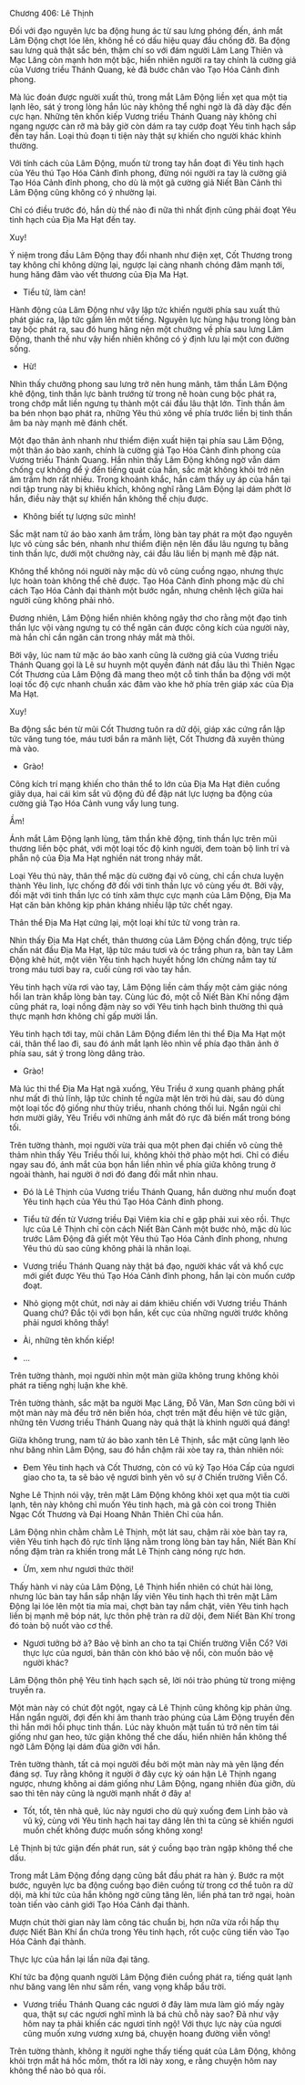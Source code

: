 




Chương 406: Lê Thịnh


Đối với đạo nguyên lực ba động hung ác từ sau lưng phóng đến, ánh mắt Lâm Động chợt lóe lên, không hề có dấu hiệu quay đầu chống đỡ. Ba động sau lưng quả thật sắc bén, thậm chí so với đám người Lâm Lang Thiên và Mạc Lăng còn mạnh hơn một bậc, hiển nhiên người ra tay chính là cường giả của Vương triều Thánh Quang, kẻ đã bước chân vào Tạo Hóa Cảnh đỉnh phong.

Mà lúc đoán được người xuất thủ, trong mắt Lâm Động liền xẹt qua một tia lạnh lẽo, sát ý trong lòng hắn lúc này không thể nghi ngờ là đã dày đặc đến cực hạn. Những tên khốn kiếp Vương triều Thánh Quang này không chỉ ngang ngược càn rỡ mà bây giờ còn dám ra tay cướp đoạt Yêu tinh hạch sắp đến tay hắn. Loại thủ đoạn ti tiện này thật sự khiến cho người khác khinh thường.

Với tính cách của Lâm Động, muốn từ trong tay hắn đoạt đi Yêu tinh hạch của Yêu thú Tạo Hóa Cảnh đỉnh phong, đừng nói người ra tay là cường giả Tạo Hóa Cảnh đỉnh phong, cho dù là một gã cường giả Niết Bàn Cảnh thì Lâm Động cũng không có ý nhường lại.

Chỉ có điều trước đó, hắn dù thế nào đi nữa thì nhất định cũng phải đoạt Yêu tinh hạch của Địa Ma Hạt đến tay.

Xuy!

Ý niệm trong đầu Lâm Động thay đổi nhanh như điện xẹt, Cốt Thương trong tay không chỉ không dừng lại, ngược lại càng nhanh chóng đâm mạnh tới, hung hăng đâm vào vết thương của Địa Ma Hạt.

- Tiểu tử, làm càn!

Hành động của Lâm Động như vậy lập tức khiến người phía sau xuất thủ phát giác ra, lập tức gầm lên một tiếng. Nguyên lực hùng hậu trong lòng bàn tay bộc phát ra, sau đó hung hăng nện một chưởng về phía sau lưng Lâm Động, thanh thế như vậy hiển nhiên không có ý định lưu lại một con đường sống.

- Hừ!

Nhìn thấy chưởng phong sau lưng trở nên hung mãnh, tâm thần Lâm Động khẽ động, tinh thần lực bành trướng từ trong nê hoàn cung bộc phát ra, trong chớp mắt liền ngưng tụ thành một cái đầu lâu thật lớn. Tinh thần âm ba bén nhọn bạo phát ra, những Yêu thú xông về phía trước liền bị tinh thần âm ba này mạnh mẽ đánh chết.

Một đạo thân ảnh nhanh như thiểm điện xuất hiện tại phía sau Lâm Động, một thân áo bào xanh, chính là cường giả Tạo Hóa Cảnh đỉnh phong của Vương triều Thánh Quang. Hắn nhìn thấy Lâm Động không ngờ vẫn dám chống cự không để ý đến tiếng quát của hắn, sắc mặt không khỏi trở nên âm trầm hơn rất nhiều. Trong khoảnh khắc, hắn cảm thấy uy áp của hắn tại nơi tập trung này bị khiêu khích, không nghĩ rằng Lâm Động lại dám phớt lờ hắn, điều này thật sự khiến hắn không thể chịu được.

- Không biết tự lượng sức mình!

Sắc mặt nam tử áo bào xanh âm trầm, lòng bàn tay phát ra một đạo nguyên lực vô cùng sắc bén, nhanh như thiểm điện nện lên đầu lâu ngưng tụ bằng tinh thần lực, dưới một chưởng này, cái đầu lâu liền bị mạnh mẽ đập nát.

Không thể không nói người này mặc dù vô cùng cuồng ngạo, nhưng thực lực hoàn toàn không thể chê được. Tạo Hóa Cảnh đỉnh phong mặc dù chỉ cách Tạo Hóa Cảnh đại thành một bước ngắn, nhưng chênh lệch giữa hai người cũng không phải nhỏ.

Đương nhiên, Lâm Động hiển nhiên không ngây thơ cho rằng một đạo tinh thần lực vội vàng ngưng tụ có thể ngăn cản được công kích của người này, mà hắn chỉ cần ngăn cản trong nháy mắt mà thôi.

Bởi vậy, lúc nam tử mặc áo bào xanh cũng là cường giả của Vương triều Thánh Quang gọi là Lê sư huynh một quyền đánh nát đầu lâu thì Thiên Ngạc Cốt Thương của Lâm Động đã mang theo một cỗ tinh thần ba động với một loại tốc độ cực nhanh chuẩn xác đâm vào khe hở phía trên giáp xác của Địa Ma Hạt.

Xuy!

Ba động sắc bén từ mũi Cốt Thương tuôn ra dữ dội, giáp xác cứng rắn lập tức văng tung tóe, máu tươi bắn ra mãnh liệt, Cốt Thương đã xuyên thủng mà vào.

- Grào!

Công kích trí mạng khiến cho thân thể to lớn của Địa Ma Hạt điên cuồng giãy dụa, hai cái kìm sắt vũ động đủ để đập nát lực lượng ba động của cường giả Tạo Hóa Cảnh vung vẩy lung tung.

Ầm!

Ánh mắt Lâm Động lạnh lùng, tâm thần khẽ động, tinh thần lực trên mũi thương liền bộc phát, với một loại tốc độ kinh người, đem toàn bộ linh trí và phẫn nộ của Địa Ma Hạt nghiền nát trong nháy mắt.

Loại Yêu thú này, thân thể mặc dù cường đại vô cùng, chỉ cần chưa luyện thành Yêu linh, lực chống đỡ đối với tinh thần lực vô cùng yếu ớt. Bởi vậy, đối mặt với tinh thần lực có tính xâm thực cực mạnh của Lâm Động, Địa Ma Hạt căn bản không kịp phản kháng nhiều lập tức chết ngay.

Thân thể Địa Ma Hạt cứng lại, một loại khí tức tử vong tràn ra.

Nhìn thấy Địa Ma Hạt chết, thân thương của Lâm Động chấn động, trực tiếp chấn nát đầu Địa Ma Hạt, lập tức máu tươi và óc trắng phun ra, bàn tay Lâm Động khẽ hút, một viên Yêu tinh hạch huyết hồng lớn chừng nắm tay từ trong máu tươi bay ra, cuối cùng rơi vào tay hắn.

Yêu tinh hạch vừa rơi vào tay, Lâm Động liền cảm thấy một cảm giác nóng hổi lan tràn khắp lòng bàn tay. Cùng lúc đó, một cỗ Niết Bàn Khí nồng đậm cũng phát ra, loại nồng đậm này so với Yêu tinh hạch bình thường thì quả thực mạnh hơn không chỉ gấp mười lần.

Yêu tinh hạch tới tay, mũi chân Lâm Động điểm lên thi thể Địa Ma Hạt một cái, thân thể lao đi, sau đó ánh mắt lạnh lẽo nhìn về phía đạo thân ảnh ở phía sau, sát ý trong lòng dâng trào.

- Grào!

Mà lúc thi thể Địa Ma Hạt ngã xuống, Yêu Triều ở xung quanh phảng phất như mất đi thủ lĩnh, lập tức chỉnh tề ngửa mặt lên trời hú dài, sau đó dùng một loại tốc độ giống như thủy triều, nhanh chóng thối lui. Ngắn ngủi chỉ hơn mười giây, Yêu Triều với những ánh mắt đỏ rực đã biến mất trong bóng tối.

Trên tường thành, mọi người vừa trải qua một phen đại chiến vô cùng thê thảm nhìn thấy Yêu Triều thối lui, không khỏi thở phào một hơi. Chỉ có điều ngay sau đó, ánh mắt của bọn hắn liền nhìn về phía giữa không trung ở ngoài thành, hai người ở nơi đó đang đối mắt nhìn nhau.

- Đó là Lê Thịnh của Vương triều Thánh Quang, hắn dường như muốn đoạt Yêu tinh hạch của Yêu thú Tạo Hóa Cảnh đỉnh phong.

- Tiểu tử đến từ Vương triều Đại Viêm kia chỉ e gặp phải xui xẻo rồi. Thực lực của Lê Thịnh chỉ còn cách Niết Bàn Cảnh một bước nhỏ, mặc dù lúc trước Lâm Động đã giết một Yêu thú Tạo Hóa Cảnh đỉnh phong, nhưng Yêu thú dù sao cũng không phải là nhân loại.

- Vương triều Thánh Quang này thật bá đạo, người khác vất vả khổ cực mới giết được Yêu thú Tạo Hóa Cảnh đỉnh phong, hắn lại còn muốn cướp đoạt.

- Nhỏ giọng một chút, nơi này ai dám khiêu chiến với Vương triều Thánh Quang chứ? Đắc tội với bọn hắn, kết cục của những người trước không phải ngươi không thấy!

- Ài, những tên khốn kiếp!

- …

Trên tường thành, mọi người nhìn một màn giữa không trung không khỏi phát ra tiếng nghị luận khe khẽ.

Trên tường thành, sắc mặt ba người Mạc Lăng, Đỗ Vân, Man Sơn cũng bởi vì một màn này mà đều trở nên biến hóa, chợt trên mặt đều hiện vẻ tức giận, những tên Vương triều Thánh Quang này quả thật là khinh người quá đáng!

Giữa không trung, nam tử áo bào xanh tên Lê Thịnh, sắc mặt cũng lạnh lẽo như băng nhìn Lâm Động, sau đó hắn chậm rãi xòe tay ra, thản nhiên nói:

- Đem Yêu tinh hạch và Cốt Thương, còn có vũ kỹ Tạo Hóa Cấp của ngươi giao cho ta, ta sẽ bảo vệ ngươi bình yên vô sự ở Chiến trường Viễn Cổ.

Nghe Lê Thịnh nói vậy, trên mặt Lâm Động không khỏi xẹt qua một tia cười lạnh, tên này không chỉ muốn Yêu tinh hạch, mà gã còn coi trong Thiên Ngạc Cốt Thương và Đại Hoang Nhân Thiên Chỉ của hắn.

Lâm Động nhìn chằm chằm Lê Thịnh, một lát sau, chậm rãi xòe bàn tay ra, viên Yêu tinh hạch đỏ rực tĩnh lặng nằm trong lòng bàn tay hắn, Niết Bàn Khí nồng đậm tràn ra khiến trong mắt Lê Thịnh càng nóng rực hơn.

- Ừm, xem như ngươi thức thời!

Thấy hành vi này của Lâm Động, Lê Thịnh hiển nhiên có chút hài lòng, nhưng lúc bàn tay hắn sắp nhận lấy viên Yêu tinh hạch thì trên mặt Lâm Động lại lóe lên một tia mỉa mai, chợt bàn tay nắm chặt, viên Yêu tinh hạch liền bị mạnh mẽ bóp nát, lực thôn phệ tràn ra dữ dội, đem Niết Bàn Khí trong đó toàn bộ nuốt vào cơ thể.

- Ngươi tưởng bở à? Bảo vệ bình an cho ta tại Chiến trường Viễn Cổ? Với thực lực của ngươi, bản thân còn khó bảo vệ nổi, còn muốn bảo vệ người khác?

Lâm Động thôn phệ Yêu tinh hạch sạch sẽ, lời nói trào phúng từ trong miệng truyền ra.

Một màn này có chút đột ngột, ngay cả Lê Thịnh cũng không kịp phản ứng. Hắn ngẩn người, đợi đến khi âm thanh trào phúng của Lâm Động truyền đến thì hắn mới hồi phục tinh thần. Lúc này khuôn mặt tuấn tú trở nên tím tái giống như gan heo, tức giận không thể che dấu, hiển nhiên hắn không thể ngờ Lâm Động lại dám đùa giỡn với hắn.

Trên tường thành, tất cả mọi người đều bởi một màn này mà yên lặng đến đáng sợ. Tuy rằng không ít người ở đây cực kỳ oán hận Lê Thịnh ngang ngược, nhưng không ai dám giống như Lâm Động, ngang nhiên đùa giỡn, dù sao thì tên này cũng là người mạnh nhất ở đây a!

- Tốt, tốt, tên nhà quê, lúc này ngươi cho dù quỳ xuống đem Linh bảo và vũ kỹ, cùng với Yêu tinh hạch hai tay dâng lên thì ta cũng sẽ khiến ngươi muốn chết không được muốn sống không xong!

Lê Thịnh bị tức giận đến phát run, sát ý cuồng bạo tràn ngập không thể che dấu.

Trong mắt Lâm Động đồng dạng cũng bắt đầu phát ra hàn ý. Bước ra một bước, nguyên lực ba động cuồng bạo điên cuồng từ trong cơ thể tuôn ra dữ dội, mà khí tức của hắn không ngờ cũng tăng lên, liền phá tan trở ngại, hoàn toàn tiến vào cảnh giới Tạo Hóa Cảnh đại thành.

Mượn chút thời gian này làm công tác chuẩn bị, hơn nữa vừa rồi hấp thụ được Niết Bàn Khí ẩn chứa trong Yêu tinh hạch, rốt cuộc cũng tiến vào Tạo Hóa Cảnh đại thành.

Thực lực của hắn lại lần nữa đại tăng.

Khí tức ba động quanh người Lâm Động điên cuồng phát ra, tiếng quát lạnh như băng vang lên như sấm rền, vang vọng khắp bầu trời.

- Vương triều Thánh Quang các ngươi ở đây làm mưa làm gió mấy ngày qua, thật sự các ngươi nghĩ mình là bá chủ chỗ này sao? Đã như vậy hôm nay ta phải khiến các ngươi tỉnh ngộ! Với thực lực này của ngươi cũng muốn xưng vương xưng bá, chuyện hoang đường viễn vông!

Trên tường thành, không ít người nghe thấy tiếng quát của Lâm Động, không khỏi trợn mắt há hốc mồm, thốt ra lời này xong, e rằng chuyện hôm nay không thể nào bỏ qua rồi.





